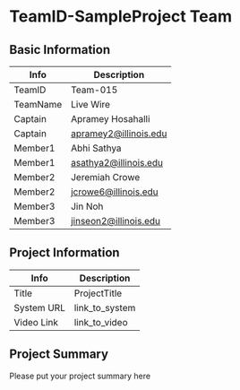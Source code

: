 # TeamID-SampleProject Team

## Basic Information

|   Info      |        Description     |
| ----------- | ---------------------- |
| TeamID      |         Team-015       |
| TeamName    |        Live Wire      |
| Captain     |   Apramey Hosahalli   |
| Captain     |      apramey2@illinois.edu     |
| Member1     |   Abhi Sathya   |
| Member1     |      asathya2@illinois.edu     |
| Member2     |   Jeremiah Crowe   |
| Member2     |      jcrowe6@illinois.edu     |
| Member3     |   Jin Noh   |
| Member3     |      jinseon2@illinois.edu     |

## Project Information

|   Info      |        Description     |
| ----------- | ---------------------- |
|  Title      |       ProjectTitle     |
| System URL  |      link_to_system    |
| Video Link  |      link_to_video     |

## Project Summary
Please put your project summary here
